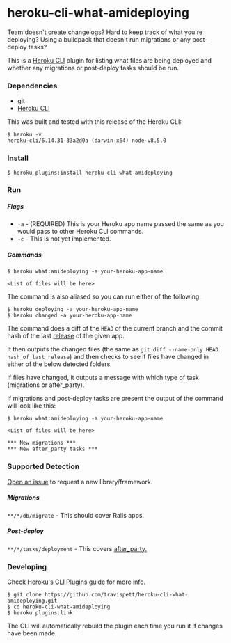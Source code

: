 # heroku-cli-what-amideploying

Team doesn't create changelogs? Hard to keep track of what you're deploying? Using a buildpack that doesn't run migrations or any post-deploy tasks?

This is a [Heroku CLI](https://github.com/heroku/cli) plugin for listing what files are being deployed and whether any migrations or post-deploy tasks should be run.

### Dependencies
- git
- [Heroku CLI](https://github.com/heroku/cli)

This was built and tested with this release of the Heroku CLI:
```
$ heroku -v
heroku-cli/6.14.31-33a2d0a (darwin-x64) node-v8.5.0
```

### Install
```
$ heroku plugins:install heroku-cli-what-amideploying
```

### Run

##### Flags

- `-a` - (REQUIRED) This is your Heroku app name passed the same as you would pass to other Heroku CLI commands.
- `-c` - This is not yet implemented.

##### Commands
```
$ heroku what:amideploying -a your-heroku-app-name

<List of files will be here>
```

The command is also aliased so you can run either of the following:
```
$ heroku deploying -a your-heroku-app-name
$ heroku changed -a your-heroku-app-name
```

The command does a diff of the `HEAD` of the current branch and the commit hash of the last [release](https://devcenter.heroku.com/articles/releases) of the given app.

It then outputs the changed files (the same as `git diff --name-only HEAD hash_of_last_release`) and then checks to see if files have changed in either of the below detected folders.

If files have changed, it outputs a message with which type of task (migrations or after_party).

If migrations and post-deploy tasks are present the output of the command will look like this:
```
$ heroku what:amideploying -a your-heroku-app-name

<List of files will be here>

*** New migrations ***
*** New after_party tasks ***
```

### Supported Detection

[Open an issue](https://github.com/travispett/heroku-cli-what-amideploying/issues/new) to request a new library/framework.

##### Migrations
`**/*/db/migrate` - This should cover Rails apps.

##### Post-deploy
`**/*/tasks/deployment` - This covers [after_party.](https://github.com/theSteveMitchell/after_party)

### Developing

Check [Heroku's CLI Plugins guide](https://devcenter.heroku.com/articles/developing-cli-plugins) for more info.

```
$ git clone https://github.com/travispett/heroku-cli-what-amideploying.git
$ cd heroku-cli-what-amideploying
$ heroku plugins:link
```

The CLI will automatically rebuild the plugin each time you run it if changes have been made.
